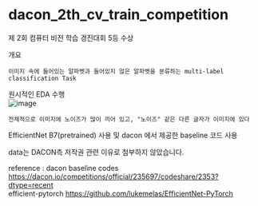 # dacon_2th_cv_train_competition

제 2회 컴퓨터 비전 학습 경진대회 5등 수상  

개요   
```
이미지 속에 들어있는 알파벳과 들어있지 않은 알파벳을 분류하는 multi-label classification Task
```

원시적인 EDA 수행  
![image](https://user-images.githubusercontent.com/48322490/122669878-353ab080-d1fa-11eb-8bc3-3f59eadd2b82.png)
```
전체적으로 이미지에 노이즈가 많이 끼어 있고, "노이즈" 같은 다른 글자가 이미지에 있다
```

EfficientNet B7(pretrained) 사용 및 dacon 에서 제공한 baseline 코드 사용  

data는 DACON측 저작권 관련 이유로 첨부하지 않았습니다.  

reference :
dacon baseline codes https://dacon.io/competitions/official/235697/codeshare/2353?dtype=recent  
efficient-pytorch https://github.com/lukemelas/EfficientNet-PyTorch
   
